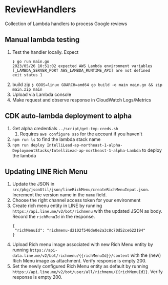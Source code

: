 # ReviewHandlers
Collection of Lambda handlers to process Google reviews


## Manual lambda testing
1. Test the handler locally. Expect
    ```
    ❯ go run main.go
    2023/05/26 10:51:02 expected AWS Lambda environment variables [_LAMBDA_SERVER_PORT AWS_LAMBDA_RUNTIME_API] are not defined
    exit status 1
    ``` 
2. build zip `❯ GOOS=linux GOARCH=amd64 go build -o main main.go && zip main.zip main`
3. Upload via Lambda console
4. Make request and observe response in CloudWatch Logs/Metrics 

## CDK auto-lambda deployment to alpha
1. Get alpha credentials `../script/get-tmp-creds.sh`
   1. Requires `aws configure sso` for the account if you haven't
2. `npm run ls` to find the lambda stack name
3. `npm run deploy IntelliLead-ap-northeast-1-alpha-DeploymentStacks/IntelliLead-ap-northeast-1-alpha-Lambda` to deploy the lambda

## Updating LINE Rich Menu
1. Update the JSON in `src/pkg/jsonUtil/json/lineRichMenu/createRichMenuInput.json`. Increment the version name in the `name` field.
2. Choose the right channel access token for your environment
3. Create rich menu entity in LINE by running `https://api.line.me/v2/bot/richmenu` with the updated JSON as body. Record the `richMenuId` in the response.
   ```
   {
    "richMenuId": "richmenu-d2102f540de0e2a3c8c70d52ce622194"
   }
   ```
4. Upload Rich menu image associated with new Rich Menu entity by running `https://api-data.line.me/v2/bot/richmenu/{{richMenuId}}/content` with the (new) Rich Menu image as attachment. Verify response is empty 200.
5. Set the newly configured Rich Menu entity as default by running `https://api.line.me/v2/bot/user/all/richmenu/{{richMenuId}}`. Verify response is empty 200.
